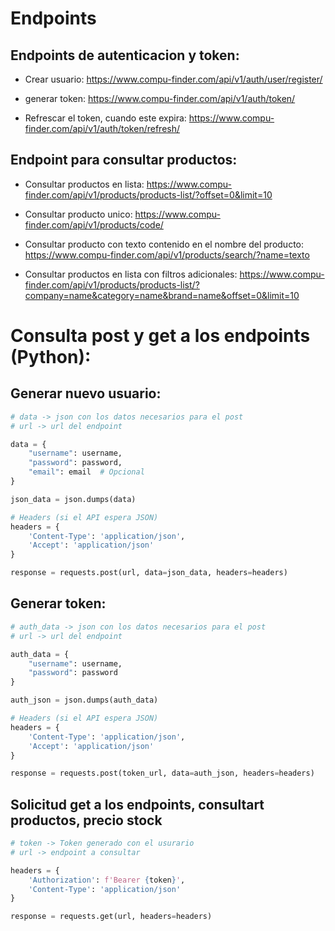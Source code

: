 # Endpoints

## Endpoints de autenticacion y token:

- Crear usuario: https://www.compu-finder.com/api/v1/auth/user/register/

- generar token: https://www.compu-finder.com/api/v1/auth/token/

- Refrescar el token, cuando este expira: https://www.compu-finder.com/api/v1/auth/token/refresh/


## Endpoint para consultar productos:

- Consultar productos en lista: https://www.compu-finder.com/api/v1/products/products-list/?offset=0&limit=10

- Consultar producto unico: https://www.compu-finder.com/api/v1/products/code/

- Consultar producto con texto contenido en el nombre del producto: https://www.compu-finder.com/api/v1/products/search/?name=texto

- Consultar productos en lista con filtros adicionales: https://www.compu-finder.com/api/v1/products/products-list/?company=name&category=name&brand=name&offset=0&limit=10

# Consulta post y get a los endpoints (Python):

## Generar nuevo usuario:

```python
# data -> json con los datos necesarios para el post
# url -> url del endpoint

data = {
    "username": username,
    "password": password,
    "email": email  # Opcional
}

json_data = json.dumps(data)

# Headers (si el API espera JSON)
headers = {
    'Content-Type': 'application/json',
    'Accept': 'application/json'
}

response = requests.post(url, data=json_data, headers=headers)
```

## Generar token:

```python
# auth_data -> json con los datos necesarios para el post
# url -> url del endpoint

auth_data = {
    "username": username,
    "password": password
}

auth_json = json.dumps(auth_data)

# Headers (si el API espera JSON)
headers = {
    'Content-Type': 'application/json',
    'Accept': 'application/json'
}

response = requests.post(token_url, data=auth_json, headers=headers)
```

## Solicitud get a los endpoints, consultart productos, precio stock
```python
# token -> Token generado con el usurario
# url -> endpoint a consultar

headers = {
    'Authorization': f'Bearer {token}',
    'Content-Type': 'application/json'
}

response = requests.get(url, headers=headers)
```